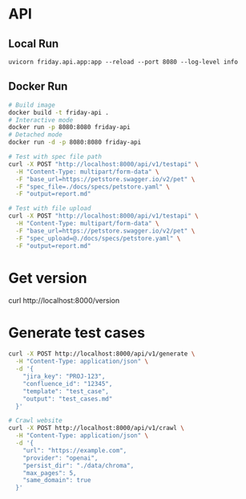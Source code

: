 # API

## Local Run
`uvicorn friday.api.app:app --reload --port 8080 --log-level info`


## Docker Run
```bash
# Build image
docker build -t friday-api .
# Interactive mode
docker run -p 8080:8080 friday-api
# Detached mode
docker run -d -p 8080:8080 friday-api
```

```bash
# Test with spec file path
curl -X POST "http://localhost:8000/api/v1/testapi" \
  -H "Content-Type: multipart/form-data" \
  -F "base_url=https://petstore.swagger.io/v2/pet" \
  -F "spec_file=./docs/specs/petstore.yaml" \
  -F "output=report.md"

# Test with file upload
curl -X POST "http://localhost:8000/api/v1/testapi" \
  -H "Content-Type: multipart/form-data" \
  -F "base_url=https://petstore.swagger.io/v2/pet" \
  -F "spec_upload=@./docs/specs/petstore.yaml" \
  -F "output=report.md"
```

# Get version
curl http://localhost:8000/version

# Generate test cases
```bash
curl -X POST http://localhost:8000/api/v1/generate \
  -H "Content-Type: application/json" \
  -d '{
    "jira_key": "PROJ-123",
    "confluence_id": "12345",
    "template": "test_case",
    "output": "test_cases.md"
  }'

# Crawl website
curl -X POST http://localhost:8000/api/v1/crawl \
  -H "Content-Type: application/json" \
  -d '{
    "url": "https://example.com",
    "provider": "openai",
    "persist_dir": "./data/chroma",
    "max_pages": 5,
    "same_domain": true
  }'
```